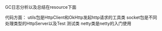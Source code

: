 GC日志分析以及总结在resource下面

代码方面：
utils包是HttpClient和OkHttp发起http请求的工具类
socket包是不同处理类型的HttpServer以及Test 测试类
netty类是netty的入门使用
